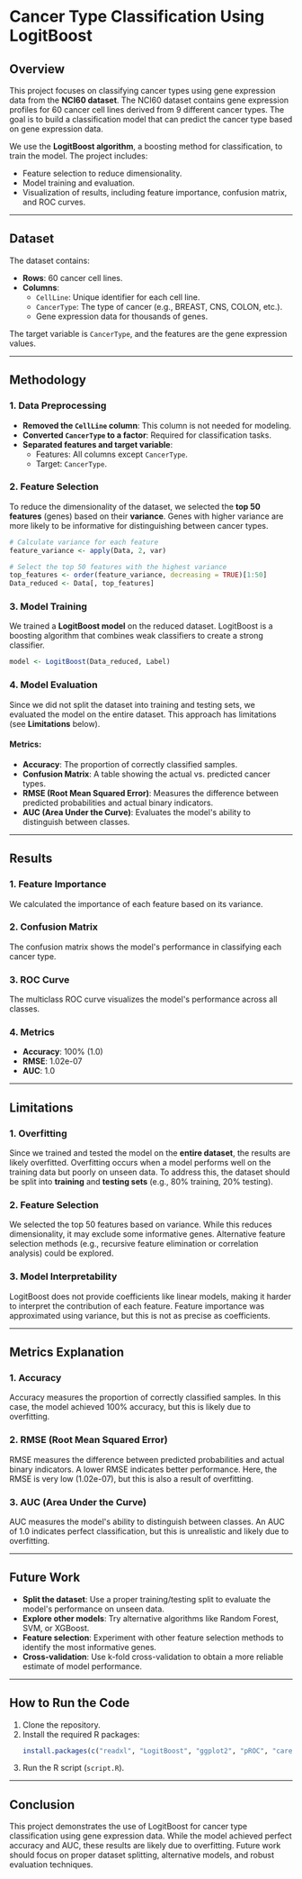 
# Cancer Type Classification Using LogitBoost

## Overview
This project focuses on classifying cancer types using gene expression data from the **NCI60 dataset**. The NCI60 dataset contains gene expression profiles for 60 cancer cell lines derived from 9 different cancer types. The goal is to build a classification model that can predict the cancer type based on gene expression data.

We use the **LogitBoost algorithm**, a boosting method for classification, to train the model. The project includes:
- Feature selection to reduce dimensionality.
- Model training and evaluation.
- Visualization of results, including feature importance, confusion matrix, and ROC curves.

---

## Dataset
The dataset contains:
- **Rows**: 60 cancer cell lines.
- **Columns**:
  - `CellLine`: Unique identifier for each cell line.
  - `CancerType`: The type of cancer (e.g., BREAST, CNS, COLON, etc.).
  - Gene expression data for thousands of genes.

The target variable is `CancerType`, and the features are the gene expression values.

---

## Methodology

### 1. Data Preprocessing
- **Removed the `CellLine` column**: This column is not needed for modeling.
- **Converted `CancerType` to a factor**: Required for classification tasks.
- **Separated features and target variable**:
  - Features: All columns except `CancerType`.
  - Target: `CancerType`.

### 2. Feature Selection
To reduce the dimensionality of the dataset, we selected the **top 50 features** (genes) based on their **variance**. Genes with higher variance are more likely to be informative for distinguishing between cancer types.

```R
# Calculate variance for each feature
feature_variance <- apply(Data, 2, var)

# Select the top 50 features with the highest variance
top_features <- order(feature_variance, decreasing = TRUE)[1:50]
Data_reduced <- Data[, top_features]
```

### 3. Model Training
We trained a **LogitBoost model** on the reduced dataset. LogitBoost is a boosting algorithm that combines weak classifiers to create a strong classifier.

```R
model <- LogitBoost(Data_reduced, Label)
```

### 4. Model Evaluation
Since we did not split the dataset into training and testing sets, we evaluated the model on the entire dataset. This approach has limitations (see **Limitations** below).

#### Metrics:
- **Accuracy**: The proportion of correctly classified samples.
- **Confusion Matrix**: A table showing the actual vs. predicted cancer types.
- **RMSE (Root Mean Squared Error)**: Measures the difference between predicted probabilities and actual binary indicators.
- **AUC (Area Under the Curve)**: Evaluates the model's ability to distinguish between classes.

---

## Results

### 1. Feature Importance
We calculated the importance of each feature based on its variance.


### 2. Confusion Matrix
The confusion matrix shows the model's performance in classifying each cancer type.


### 3. ROC Curve
The multiclass ROC curve visualizes the model's performance across all classes.


### 4. Metrics
- **Accuracy**: 100% (1.0)
- **RMSE**: 1.02e-07
- **AUC**: 1.0

---

## Limitations

### 1. Overfitting
Since we trained and tested the model on the **entire dataset**, the results are likely overfitted. Overfitting occurs when a model performs well on the training data but poorly on unseen data. To address this, the dataset should be split into **training** and **testing sets** (e.g., 80% training, 20% testing).

### 2. Feature Selection
We selected the top 50 features based on variance. While this reduces dimensionality, it may exclude some informative genes. Alternative feature selection methods (e.g., recursive feature elimination or correlation analysis) could be explored.

### 3. Model Interpretability
LogitBoost does not provide coefficients like linear models, making it harder to interpret the contribution of each feature. Feature importance was approximated using variance, but this is not as precise as coefficients.

---

## Metrics Explanation

### 1. Accuracy
Accuracy measures the proportion of correctly classified samples. In this case, the model achieved 100% accuracy, but this is likely due to overfitting.

### 2. RMSE (Root Mean Squared Error)
RMSE measures the difference between predicted probabilities and actual binary indicators. A lower RMSE indicates better performance. Here, the RMSE is very low (1.02e-07), but this is also a result of overfitting.

### 3. AUC (Area Under the Curve)
AUC measures the model's ability to distinguish between classes. An AUC of 1.0 indicates perfect classification, but this is unrealistic and likely due to overfitting.

---

## Future Work
- **Split the dataset**: Use a proper training/testing split to evaluate the model's performance on unseen data.
- **Explore other models**: Try alternative algorithms like Random Forest, SVM, or XGBoost.
- **Feature selection**: Experiment with other feature selection methods to identify the most informative genes.
- **Cross-validation**: Use k-fold cross-validation to obtain a more reliable estimate of model performance.

---

## How to Run the Code
1. Clone the repository.
2. Install the required R packages:
   ```R
   install.packages(c("readxl", "LogitBoost", "ggplot2", "pROC", "caret", "dplyr", "tidyr"))
   ```
3. Run the R script (`script.R`).

---

## Conclusion
This project demonstrates the use of LogitBoost for cancer type classification using gene expression data. While the model achieved perfect accuracy and AUC, these results are likely due to overfitting. Future work should focus on proper dataset splitting, alternative models, and robust evaluation techniques.
